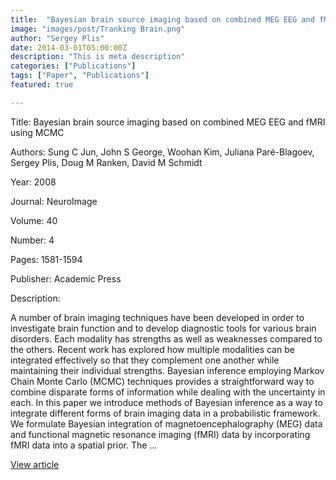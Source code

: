 ```yaml
---
title:  "Bayesian brain source imaging based on combined MEG EEG and fMRI using MCMC"
image: "images/post/Tranking Brain.png"
author: "Sergey Plis"
date: 2014-03-01T05:00:00Z
description: "This is meta description"
categories: ["Publications"]
tags: ["Paper", "Publications"]
featured: true

---
```

Title: Bayesian brain source imaging based on combined MEG EEG and fMRI using MCMC
  
Authors: Sung C Jun, John S George, Woohan Kim, Juliana Paré-Blagoev, Sergey Plis, Doug M Ranken, David M Schmidt
  
Year: 2008
  
Journal: NeuroImage
  
Volume: 40
  
Number: 4
  
Pages: 1581-1594
  
Publisher: Academic Press
  
Description:
  
A number of brain imaging techniques have been developed in order to investigate brain function and to develop diagnostic tools for various brain disorders. Each modality has strengths as well as weaknesses compared to the others. Recent work has explored how multiple modalities can be integrated effectively so that they complement one another while maintaining their individual strengths. Bayesian inference employing Markov Chain Monte Carlo (MCMC) techniques provides a straightforward way to combine disparate forms of information while dealing with the uncertainty in each. In this paper we introduce methods of Bayesian inference as a way to integrate different forms of brain imaging data in a probabilistic framework. We formulate Bayesian integration of magnetoencephalography (MEG) data and functional magnetic resonance imaging (fMRI) data by incorporating fMRI data into a spatial prior. The …

  
[View article](https://www.sciencedirect.com/science/article/pii/S1053811907011433)  
